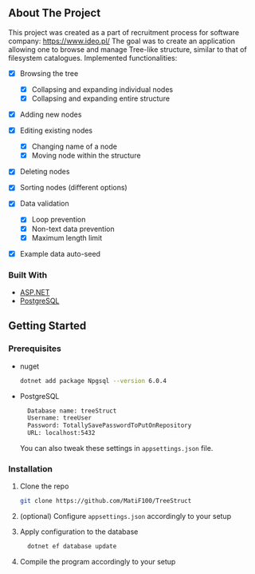 <!-- ABOUT THE PROJECT -->
## About The Project

This project was created as a part of recruitment process for software company: https://www.ideo.pl/
The goal was to create an application allowing one to browse and manage Tree-like structure,
similar to that of filesystem catalogues. Implemented functionalities:

- [x] Browsing the tree
    - [x] Collapsing and expanding individual nodes
    - [x] Collapsing and expanding entire structure
- [x] Adding new nodes
- [x] Editing existing nodes
    - [x] Changing name of a node
    - [x] Moving node within the structure
- [x] Deleting nodes
- [x] Sorting nodes (different options)
- [x] Data validation
    - [x] Loop prevention
    - [x] Non-text data prevention
    - [x] Maximum length limit
- [x] Example data auto-seed


### Built With

* [ASP.NET](https://dotnet.microsoft.com/en-us/apps/aspnet)
* [PostgreSQL](https://www.postgresql.org/)


<!-- GETTING STARTED -->
## Getting Started

### Prerequisites

* nuget
  ```sh
  dotnet add package Npgsql --version 6.0.4
  ```
  
* PostgreSQL
  ```sh
    Database name: treeStruct
    Username: treeUser
    Password: TotallySavePasswordToPutOnRepository
    URL: localhost:5432
  ```
  You can also tweak these settings in `appsettings.json` file.

### Installation


1. Clone the repo
   ```sh
   git clone https://github.com/MatiF100/TreeStruct
   ```

2. (optional) Configure `appsettings.json` accordingly to your setup   

3. Apply configuration to the database
    ```sh
      dotnet ef database update
    ```
4. Compile the program accordingly to your setup